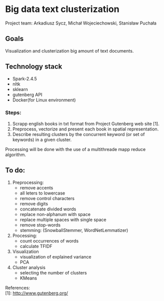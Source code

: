 # Big data text clusterization
Project team: Arkadiusz Sycz, Michał Wojeciechowski, Stanisław Puchała

## Goals

Visualization and clusterization big amount of text documents. 

## Technology stack
- Spark-2.4.5
- nltk
- sklearn
- gutenberg API
- Docker(for Linux environment)

### Steps:

1. Scrapp english books in txt format from Project Gutenberg web site [1].
2. Preprocess, vectorize and present each book in spatial representation. 
3. Describe resulting clusters by the concurrent keyword (or set of keywords) in a given cluster. 

Processing will be done with the use of a multithreade mapp reduce algorithm. 

## To do:
1. Preprocessing:
    - remove accents 
    - all leters to lowercase
    - remove control characters
    - remove digits 
    - concatenate divided words
    - replace non-alphanum with space  
    - replace multiple spaces with single space 
    - remove stop-words
    - stemming: (SnowballStemmer, WordNetLemmatizer)
2. Processing: 
    - count occurrences of words 
    - calculate TFIDF
3. Visualization 
    - visualization of explained variance
    - PCA
4. Cluster analysis
    - selecting the number of clusters 
    - KMeans

References:  
    [1]: http://www.gutenberg.org/
